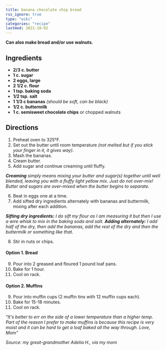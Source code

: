 ```yaml
---
title: banana chocolate chip bread
rss_ignore: true
type: "wiki"
categories: "recipe"
lastmod: 2021-10-02
---
```


**Can also make bread and/or use walnuts.**

## Ingredients
- **2/3 c. butter**
- **1 c. sugar**
- **2 eggs, large**
- **2 1/2 c. flour**
- **1 tsp. baking soda**
- **1/2 tsp. salt**
- **1 1/3 c bananas** *(should be soft, can be black)*
- **1/2 c. buttermilk**
- **1 c. semisweet chocolate chips** or chopped walnuts

## Directions

1. Preheat oven to 325°F.
2. Set out the butter until room temperature *(not melted but if you stick your finger in it, it gives way)*.
3. Mash the bananas.
4. Cream butter.
5. Add sugar and continue creaming until fluffy. 

***Creaming** simply means mixing your butter and sugar(s) together until well blended, leaving you with a fluffy light yellow mix. Just do not over-mix! Butter and sugars are over-mixed when the butter begins to separate.*

6. Beat in eggs one at a time.
7. Add sifted dry ingredients alternately with bananas and buttermilk, mixing after each addition.

***Sifting dry ingredients:** I do sift my flour as I am measuring it but then I use a wire whisk to mix in the baking soda and salt.
**Adding alternately:** I add half of the dry, then add the bananas, add the rest of the dry and then the buttermilk or something like that.*

8. Stir in nuts or chips.

#### Option 1. Bread
9. Pour into 2 greased and floured 1 pound loaf pans.
10. Bake for 1 hour.
11. Cool on rack.

#### Option 2. Muffins
9. Pour into muffin cups (2 muffin tins with 12 muffin cups each).
10. Bake for 15-18 minutes.
11. Cool on rack.

*"It's better to err on the side of a lower temperature than a higher temp. Part of the reason I prefer to make muffins is because this recipe is very moist and it can be hard to get a loaf baked all the way through. Love, Mom"*

*Source: my great-grandmother Adelia H., via my mom*